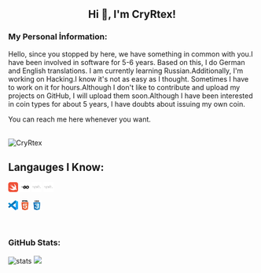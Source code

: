 <h2 align="center">Hi 👋, I'm CryRtex!</h2>

<h3>My Personal İnformation:</h3>
<p align="left">
<a>Hello, since you stopped by here, we have something in common with you.I have been involved in software for 5-6 years. Based on this, I do German and English translations.
I am currently learning Russian.Additionally, I'm working on Hacking.I know it's not as easy as I thought. Sometimes I have to work on it for hours.Although I don't like to contribute and upload my projects on GitHub, I will upload them soon.Although I have been interested in coin types for about 5 years, I have doubts about issuing my own coin.



You can reach me here whenever you want.

 </a>
</br>
<img src="https://komarev.com/ghpvc/?username=CryRtex&color=dc143c&label=Ziyaretçi&color=6182e1" alt="CryRtex"/>


## Langauges I Know:

<code><img height="20" src="https://raw.githubusercontent.com/github/explore/80688e429a7d4ef2fca1e82350fe8e3517d3494d/topics/swift/swift.png"></code>
<code><img height="20" src="https://raw.githubusercontent.com/github/explore/80688e429a7d4ef2fca1e82350fe8e3517d3494d/topics/go/go.png"></code>
<code><img height="20" src="https://raw.githubusercontent.com/github/explore/28b02bbc9ad9f7a503c43775aebeb515dc2da5fc/topics/nextjs/nextjs.png"></code>
<code><img height="20" src="https://raw.githubusercontent.com/github/explore/28b02bbc9ad9f7a503c43775aebeb515dc2da5fc/topics/nextjs/nextjs.png"></code>

<code><img height="20" src="https://raw.githubusercontent.com/github/explore/80688e429a7d4ef2fca1e82350fe8e3517d3494d/topics/visual-studio-code/visual-studio-code.png"></code>
<code><img height="20" src="https://raw.githubusercontent.com/github/explore/80688e429a7d4ef2fca1e82350fe8e3517d3494d/topics/html/html.png"></code>
<code><img height="20" src="https://raw.githubusercontent.com/github/explore/80688e429a7d4ef2fca1e82350fe8e3517d3494d/topics/css/css.png"></code>



</br>
<h3 align="left">GitHub Stats:</h3>
<p align="left">
     <img src="https://github-readme-stats.vercel.app/api?username=CryRtex&count_private=true&show_icons=true&theme=radical" width="%100" height="150px" alt="stats"/>
<img src="https://github-readme-stats.vercel.app/api/top-langs/?username=CryRtex&layout=compact&theme=dark&hide_border=true" />


